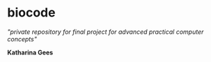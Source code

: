 # biocode

*"private repository for final project for advanced practical computer concepts"*

**Katharina Gees**

